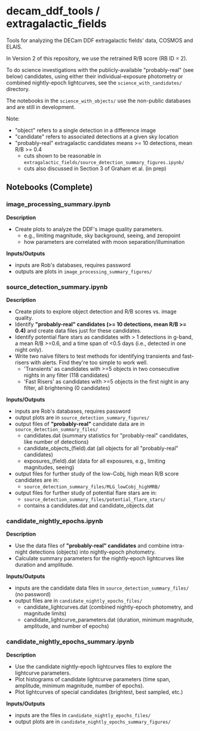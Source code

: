 # decam_ddf_tools / extragalactic_fields

Tools for analyzing the DECam DDF extragalactic fields' data, COSMOS and ELAIS.

In Version 2 of this repository, we use the retrained R/B score (RB ID = 2).

To do science investigations with the publicly-available "probably-real" (see below) candidates, using either their individual-exposure photometry or combined nightly-epoch lightcurves, see the `science_with_candidates/` directory.

The notebooks in the `science_with_objects/` use the non-public databases and are still in development.

Note:

 * "object" refers to a single detection in a difference image
 * "candidate" refers to associated detections at a given sky location
 * "probably-real" extragalactic candidates means >= 10 detections, mean R/B >= 0.4
   * cuts shown to be reasonable in `extragalactic_fields/source_detection_summary_figures.ipynb/`
   * cuts also discussed in Section 3 of Graham et al. (in prep)


## Notebooks (Complete)

### image_processing_summary.ipynb

**Description**<br>
 * Create plots to analyze the DDF's image quality parameters.
   * e.g., limiting magnitude, sky background, seeing, and zeropoint
   * how parameters are correlated with moon separation/illumination

**Inputs/Outputs**<br>
 * inputs are Rob's databases, requires password
 * outputs are plots in `image_processing_summary_figures/`

### source_detection_summary.ipynb

**Description**<br>
 * Create plots to explore object detection and R/B scores vs. image quality.
 * Identify **"probably-real" candidates (>= 10 detections, mean R/B >= 0.4)** and create data files just for these candidates.
 * Identify potential flare stars as candidates with > 1 detections in g-band, a mean R/B >=0.6, and a time span of <0.5 days (i.e., detected in one night only).
 * Write two naive filters to test methods for identifying transients and fast-risers with alerts. Find they're too simple to work well.
   * 'Transients' as candidates with >=5 objects in two consecutive nights in any filter (118 candidates)
   * 'Fast Risers' as candidates with >=5 objects in the first night in any filter, all brightening (0 candidates)

**Inputs/Outputs**<br>
 * inputs are Rob's databases, requires password
 * output plots are in `source_detection_summary_figures/`
 * output files of **"probably-real"** candidate data are in `source_detection_summary_files/`
   * candidates.dat (summary statistics for "probably-real" candidates, like number of detections)
   * candidate_objects_(field).dat (all objects for all "probably-real" candidates)
   * exposures_(field).dat (data for all exposures, e.g., limiting magnitudes, seeing)
 * output files for further study of the low-Cobj, high mean R/B score candidates are in:
   * `source_detection_summary_files/MLG_lowCobj_highMRB/`
 * output files for further study of potential flare stars are in:
   * `source_detection_summary_files/potential_flare_stars/`
   * contains a candidates.dat and candidate_objects.dat

### candidate_nightly_epochs.ipynb

**Description**<br>
 * Use the data files of **"probably-real" candidates** and combine intra-night detections (objects) into nightly-epoch photometry.
 * Calculate summary parameters for the nightly-epoch lightcurves like duration and amplitude.

**Inputs/Outputs**<br>
 * inputs are the candidate data files in `source_detection_summary_files/` (no password)
 * output files are in `candidate_nightly_epochs_files/`
   * candidate_lightcurves.dat (combined nightly-epoch photometry, and magnitude limits)
   * candidate_lightcurve_parameters.dat (duration, minimum magnitude, amplitude, and number of epochs)

### candidate_nightly_epochs_summary.ipynb

**Description**<br>
 * Use the candidate nightly-epoch lightcurves files to explore the lightcurve parameters.
 * Plot histograms of candidate lightcurve parameters (time span, amplitude, minimum magnitude, number of epochs).
 * Plot lightcurves of special candidates (brightest, best sampled, etc.)
 
**Inputs/Outputs**<br>
 * inputs are the files in `candidate_nightly_epochs_files/`
 * output plots are in `candidate_nightly_epochs_summary_figures/`
